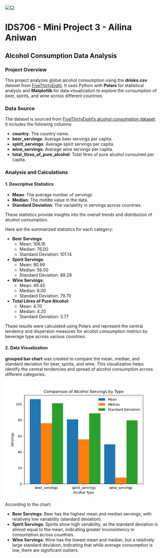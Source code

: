 [![CI](https://github.com/nogibjj/Ailina_Aniwan_Mini_Project_3/actions/workflows/cicd.yml/badge.svg)](https://github.com/nogibjj/Ailina_Aniwan_Mini_Project_3/actions/workflows/cicd.yml)
# IDS706 - Mini Project 3 - Ailina Aniwan

## Alcohol Consumption Data Analysis

### Project Overview

This project analyzes global alcohol consumption using the **drinks.csv** dataset from [FiveThirtyEight](https://github.com/fivethirtyeight/data). It uses Python with **Polars** for statistical analysis and **Matplotlib** for data visualization to explore the consumption of beer, spirits, and wine across different countries.

### Data Source

The dataset is sourced from [FiveThirtyEight’s alcohol consumption dataset](https://raw.githubusercontent.com/fivethirtyeight/data/master/alcohol-consumption/drinks.csv). It includes the following columns:
- **country**: The country name.
- **beer_servings**: Average beer servings per capita.
- **spirit_servings**: Average spirit servings per capita.
- **wine_servings**: Average wine servings per capita.
- **total_litres_of_pure_alcohol**: Total litres of pure alcohol consumed per capita.

### Analysis and Calculations

#### **1. Descriptive Statistics**
- **Mean**: The average number of servings.
- **Median**: The middle value in the data.
- **Standard Deviation**: The variability in servings across countries.

These statistics provide insights into the overall trends and distribution of alcohol consumption.

Here are the summarized statistics for each category:

- **Beer Servings**:
  - Mean: 106.16
  - Median: 76.00
  - Standard Deviation: 101.14
- **Spirit Servings**:
  - Mean: 80.99
  - Median: 56.00
  - Standard Deviation: 88.28
- **Wine Servings**:
  - Mean: 49.45
  - Median: 8.00
  - Standard Deviation: 79.70
- **Total Litres of Pure Alcohol**:
  - Mean: 4.70
  - Median: 4.20
  - Standard Deviation: 3.77

These results were calculated using Polars and represent the central tendency and dispersion measures for alcohol consumption metrics by beverage type across various countries.

#### **2. Data Visualization**

**grouped bar chart** was created to compare the mean, median, and standard deviation for beer, spirits, and wine. This visualization helps identify the central tendencies and spread of alcohol consumption across different categories.

![Data Visualiztion](figure.png)

According to the chart:

- **Beer Servings**: Beer has the highest mean and median servings, with relatively low variability (standard deviation).
- **Spirit Servings**: Spirits show high variability, as the standard deviation is almost equal to the mean, indicating greater inconsistency in consumption across countries.
- **Wine Servings**: Wine has the lowest mean and median, but a relatively large standard deviation, indicating that while average consumption is low, there are significant outliers.



